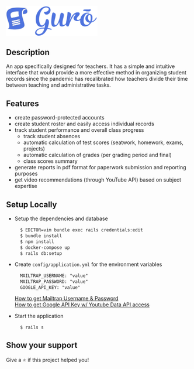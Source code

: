 <img src="app/assets/images/logo_name.png" width="250px">

## Description

An app specifically designed for teachers. It has a simple and intuitive interface that would provide a more effective method in organizing student records since the pandemic has recalibrated how teachers divide their time between teaching and administrative tasks.

## Features
- create password-protected accounts
- create student roster and easily access individual records
- track student performance and overall class progress
  - track student absences
  - automatic calculation of test scores (seatwork, homework, exams, projects)
  - automatic calculation of grades (per grading period and final)
  - class scores summary
- generate reports in pdf format for paperwork submission and reporting purposes
- get video recommendations (through YouTube API) based on subject expertise

## Setup Locally
- Setup the dependencies and database
  ```
    $ EDITOR=vim bundle exec rails credentials:edit
    $ bundle install
    $ npm install
    $ docker-compose up
    $ rails db:setup
  ```
- Create ```config/application.yml``` for the environment variables
  ```
    MAILTRAP_USERNAME: "value"
    MAILTRAP_PASSWORD: "value"
    GOOGLE_API_KEY: "value"
  ```
  [How to get Mailtrap Username & Password](https://medium.com/@christianjombo/setting-up-mailtrap-for-laravel-development-313133bb800c#:~:text=You%20can%20get%20your%20Mailtrap,is%20beside%20your%20Mailtrap%20inbox.)
  </br>[How to get Google API Key w/ Youtube Data API access](https://developers.google.com/youtube/v3/getting-started)

- Start the application
  ```
    $ rails s
  ```

## Show your support

Give a ⭐️ if this project helped you!
